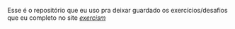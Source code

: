 Esse é o repositório que eu uso pra deixar guardado os exercícios/desafios que eu completo no site <em><a href="exercism.org">exercism</a></em>
